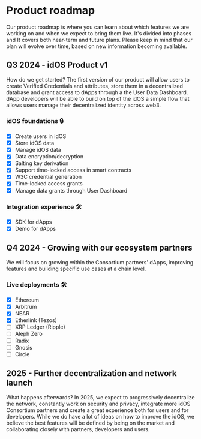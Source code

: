 # Product roadmap

Our product roadmap is where you can learn about which features we are working on and when we expect to bring them live. It's divided into phases and It covers both near-term and future plans. Please keep in mind that our plan will evolve over time, based on new information becoming available.

## **Q3 2024 - idOS Product v1**

How do we get started? The first version of our product will allow users to create Verified Credentials and attributes, store them in a decentralized database and grant access to dApps through a the User Data Dashboard. dApp developers will be able to build on top of the idOS a simple flow that allows users manage their decentralized identity across web3.&#x20;

### **idOS foundations** 🔒

* [x] Create users in idOS
* [x] Store idOS data
* [x] Manage idOS data
* [x] Data encryption/decryption
* [x] Salting key derivation
* [x] Support time-locked access in smart contracts
* [x] W3C credential generation
* [x] Time-locked access grants
* [x] Manage data grants through User Dashboard

### Integration experience  ️️️🛠️

* [x] SDK for dApps
* [x] Demo for dApps

## **Q4 2024 -** Growing with our ecosystem partners&#x20;

We will focus on growing within the Consortium partners' dApps, improving features and building specific use cases at a chain level.

### Live deployments ️️️🛠️

* [x] Ethereum
* [x] Arbitrum
* [x] NEAR&#x20;
* [x] Etherlink (Tezos)
* [ ] XRP Ledger (Ripple)
* [ ] Aleph Zero
* [ ] Radix
* [ ] Gnosis&#x20;
* [ ] Circle

## 2025 - Further decentralization and network launch

What happens afterwards? In 2025, we expect to progressively decentralize the network, constantly work on security and privacy, integrate more idOS Consortium partners and create a great experience both for users and for developers. While we do have a lot of ideas on how to improve the idOS, we believe the best features will be defined by being on the market and collaborating closely with partners, developers and users.

